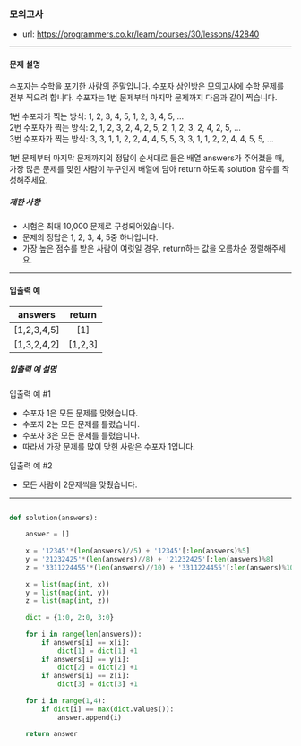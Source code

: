 ### 모의고사

 - url: https://programmers.co.kr/learn/courses/30/lessons/42840
 
 --------
 
#### 문제 설명
수포자는 수학을 포기한 사람의 준말입니다. 수포자 삼인방은 모의고사에 수학 문제를 전부 찍으려 합니다. 수포자는 1번 문제부터 마지막 문제까지 다음과 같이 찍습니다.

1번 수포자가 찍는 방식: 1, 2, 3, 4, 5, 1, 2, 3, 4, 5, ...   
2번 수포자가 찍는 방식: 2, 1, 2, 3, 2, 4, 2, 5, 2, 1, 2, 3, 2, 4, 2, 5, ...   
3번 수포자가 찍는 방식: 3, 3, 1, 1, 2, 2, 4, 4, 5, 5, 3, 3, 1, 1, 2, 2, 4, 4, 5, 5, ...   

1번 문제부터 마지막 문제까지의 정답이 순서대로 들은 배열 answers가 주어졌을 때, 가장 많은 문제를 맞힌 사람이 누구인지 배열에 담아 return 하도록 solution 함수를 작성해주세요.
##### 제한 사항
 - 시험은 최대 10,000 문제로 구성되어있습니다.
 - 문제의 정답은 1, 2, 3, 4, 5중 하나입니다.
 - 가장 높은 점수를 받은 사람이 여럿일 경우, return하는 값을 오름차순 정렬해주세요.
 
--------
 
#### 입출력 예
 |answers|return|
 |:---:|:---:|
 |[1,2,3,4,5]|[1]|
 |[1,3,2,4,2]|[1,2,3]|
##### 입출력 예 설명
 입출력 예 #1
 - 수포자 1은 모든 문제를 맞혔습니다.
 - 수포자 2는 모든 문제를 틀렸습니다.
 - 수포자 3은 모든 문제를 틀렸습니다.   
 - 따라서 가장 문제를 많이 맞힌 사람은 수포자 1입니다.

입출력 예 #2
 - 모든 사람이 2문제씩을 맞췄습니다.
--------

```python

def solution(answers):
    
    answer = []
    
    x = '12345'*(len(answers)//5) + '12345'[:len(answers)%5]
    y = '21232425'*(len(answers)//8) + '21232425'[:len(answers)%8]
    z = '3311224455'*(len(answers)//10) + '3311224455'[:len(answers)%10]
    
    x = list(map(int, x))
    y = list(map(int, y))
    z = list(map(int, z))
    
    dict = {1:0, 2:0, 3:0}
    
    for i in range(len(answers)):
        if answers[i] == x[i]:
            dict[1] = dict[1] +1
        if answers[i] == y[i]:
            dict[2] = dict[2] +1
        if answers[i] == z[i]:
            dict[3] = dict[3] +1
            
    for i in range(1,4):
        if dict[i] == max(dict.values()):
            answer.append(i)
            
    return answer

```
